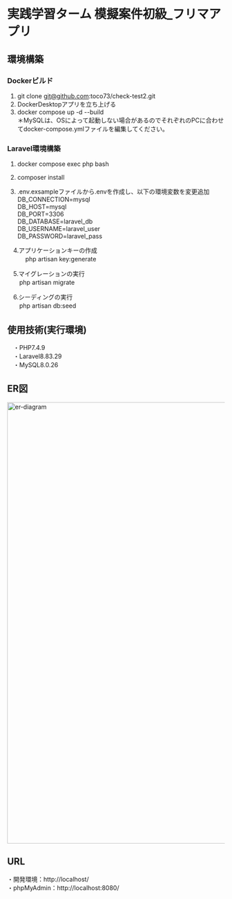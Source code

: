 # 実践学習ターム 模擬案件初級_フリマアプリ
## 環境構築
### Dockerビルド
  1. git clone git@github.com:toco73/check-test2.git  
  2. DockerDesktopアプリを立ち上げる  
  3. docker compose up -d --build  
 ＊MySQLは、OSによって起動しない場合があるのでそれぞれのPCに合わせてdocker-compose.ymlファイルを編集してください。

 ### Laravel環境構築
  1. docker compose exec php bash  
  2. composer install
   
  3. .env.exsampleファイルから.envを作成し、以下の環境変数を変更追加  
     DB_CONNECTION=mysql  
     DB_HOST=mysql  
     DB_PORT=3306  
     DB_DATABASE=laravel_db  
     DB_USERNAME=laravel_user  
     DB_PASSWORD=laravel_pass
     
　4.アプリケーションキーの作成   
　　　php artisan key:generate
   
　5.マイグレーションの実行  
  　　php artisan migrate
    
　6.シーディングの実行  
　　php artisan db:seed  
     
## 使用技術(実行環境)
　・PHP7.4.9  
  　・Laravel8.83.29  
 　・MySQL8.0.26  

## ER図
<img width="561" height="1021" alt="er-diagram" src="https://github.com/user-attachments/assets/0fbd0e74-6892-4770-906c-f415541bdbe5" />


## URL
・開発環境：http://localhost/  
・phpMyAdmin：http://localhost:8080/

